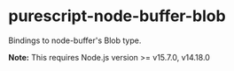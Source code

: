 # purescript-node-buffer-blob
Bindings to node-buffer's Blob type.

**Note:** This requires Node.js version >= v15.7.0, v14.18.0
